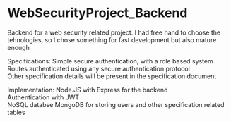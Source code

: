 # WebSecurityProject_Backend
Backend for a web security related project. I had free hand to choose the tehnologies, so I chose something for fast development but also mature enough  

Specifications:
Simple secure authentication, with a role based system  
Routes authenticated using any secure authentication protocol  
Other specification details will be present in the specification document  

Implementation:
Node.JS with Express for the backend  
Authentication with JWT  
NoSQL databse MongoDB for storing users and other specification related tables  

